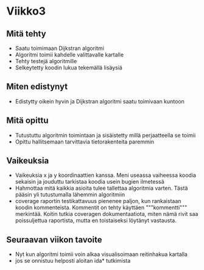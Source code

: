 # Viikko3

## Mitä tehty
- Saatu toimimaan Dijkstran algoritmi
- Algoritmi toimii kahdelle valittavalle kartalle
- Tehty testejä algoritmille
- Selkeytetty koodin lukua tekemällä lisäysiä

## Miten edistynyt
- Edistytty oikein hyvin ja Dijkstran algoritmi saatu toimivaan kuntoon

## Mitä opittu
- Tutustuttu algoritmin toimintaan ja sisäistetty millä perjaatteella se toimii
- Opittu hallitsemaan tarvittavia tietorakenteita paremmin

## Vaikeuksia
- Vaikeuksia x ja y koordinaattien kanssa. Meni useassa vaiheessa koodia sekaisin ja jouduttu tarkistaa koodia usein bugien ilmetessä
- Hahmottaa mitä kaikkia asioita tulee tallettaa algoritmia varten. Tästä pääsin yli tutustumalla lähemmin algoritmiin
- coverage raportin testikattavuus pienenee paljon, kun rankaistaan koodin kommenteista. Kommentit on tehty käyttäen """kommentti""" merkintää. Koitin tutkia coveragen dokumentaatiota, miten nämä rivit saa poissuljettua raportista, mutta en toistaiseksi löytänyt vastausta.

## Seuraavan viikon tavoite
- Nyt kun algoritmi toimii voin alkaa visualisoimaan reitinhakua kartalla
- jos se onnistuu helposti aloitan ida* tutkimista

